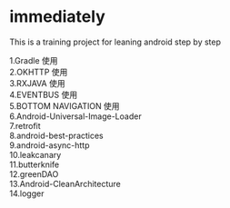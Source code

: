 # immediately
This is a training project for leaning android step by step

1.Gradle 使用  
2.OKHTTP 使用  
3.RXJAVA 使用  
4.EVENTBUS 使用  
5.BOTTOM NAVIGATION 使用    
6.Android-Universal-Image-Loader  
7.retrofit  
8.android-best-practices  
9.android-async-http  
10.leakcanary  
11.butterknife  
12.greenDAO  
13.Android-CleanArchitecture  
14.logger  
